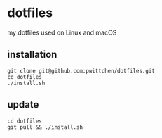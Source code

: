 dotfiles
========
my dotfiles used on Linux and macOS

installation
------------

```shell
git clone git@github.com:pwittchen/dotfiles.git
cd dotfiles
./install.sh
```

update
------

```shell
cd dotfiles
git pull && ./install.sh
```
